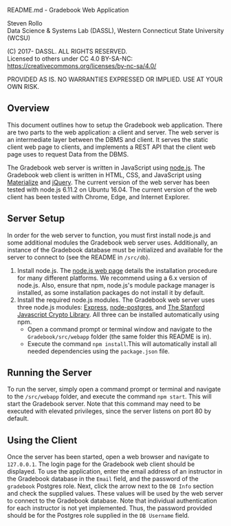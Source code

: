README.md - Gradebook Web Application

Steven Rollo   
Data Science & Systems Lab (DASSL), Western Connecticut State University (WCSU)

(C) 2017- DASSL. ALL RIGHTS RESERVED.   
Licensed to others under CC 4.0 BY-SA-NC:   
https://creativecommons.org/licenses/by-nc-sa/4.0/

PROVIDED AS IS. NO WARRANTIES EXPRESSED OR IMPLIED. USE AT YOUR OWN RISK.


## Overview
This document outlines how to setup the Gradebook web application. There are
two parts to the web application: a client and server. The web server is an
intermediate layer between the DBMS and client. It serves the static client web page
to clients, and implements a REST API that the client web page uses to request Data
from the DBMS.  

The Gradebook web server is written in JavaScript using [node.js](https://nodejs.org/en/).
The Gradebook web client is written in HTML, CSS, and JavaScript using
[Materialize](http://materializecss.com/) and [jQuery](https://jquery.com/).
The current version of the web server has been tested with node.js 6.11.2 on Ubuntu 16.04.
The current version of the web client has been tested with Chrome, Edge, and Internet Explorer.

## Server Setup
In order for the web server to function, you must first install node.js and some
additional modules the Gradebook web server uses. Additionally, an instance of the Gradebook
database must be initialized and available for the server to connect to (see the README in `/src/db`).
1) Install node.js. The [node.js web page](https://nodejs.org/en/) details the installation
procedure for many different platforms. We recommend using a 6.x version of node.js.
Also, ensure that npm, node.js's module package manager is installed, as some installation
packages do not install it by default.
2) Install the required node.js modules. The Gradebook web server uses three node.js modules:
[Express](https://expressjs.com/), [node-postgres](https://github.com/brianc/node-postgres), and
[The Stanford Javascript Crypto Library](http://bitwiseshiftleft.github.io/sjcl/). All three can be installed automatically using npm.
   * Open a command prompt or terminal window and navigate to the `Gradebook/src/webapp`
   folder (the same folder this README is in).
   * Execute the command `npm install`.This will automatically install all needed
   dependencies using the `package.json` file.

## Running the Server
To run the server, simply open a command prompt or terminal and navigate to the
`/src/webapp` folder, and execute the command `npm start`. This will
start the Gradebook server. Note that this command may need to be executed with
elevated privileges, since the server listens on port 80 by default.

## Using the Client
Once the server has been started, open a web browser and navigate to `127.0.0.1`.
The login page for the Gradebook web client should be displayed. To use the application,
enter the email address of an instructor in the Gradebook database in the `Email` field,
and the password of the `gradebook` Postgres role. Next, click the arrow next to the `DB Info`
section and check the supplied values. These values will be used by the web server to connect
to the Gradebook database. Note that individual authentication for each
instructor is not yet implemented. Thus, the password provided should be for the
Postgres role supplied in the `DB Username` field.

